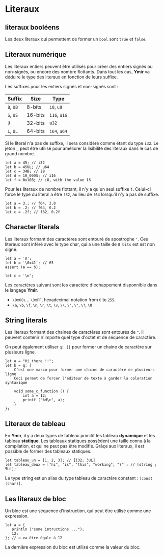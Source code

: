 # Literaux

## literaux booléens

Les deux literaux qui permettent de former un `bool` sont `true` et `false`.

## Literaux numérique

Les literaux entiers peuvent être utilisés pour créer des entiers signés ou non-signés, ou encore des nombre flottants. Dans tout les cas, **Ymir** va déduire le type des literaux en fonction de leurs suffixe.

Les suffixes pour les entiers signés et non-signés sont :

| Suffix | Size | Type |
| --- | --- | --- |
| `B`, `UB` | 8-bits | `i8`, `u8` |
| `S`, `US` | 16-bits | `i16`, `u16` |
| `U` | 32-bits | `u32` |
| `L`, `UL` | 64-bits | `i64`, `u64` |

Si le literal n'a pas de suffixe, il sera considéré comme étant du type `i32`. Le jeton `_` peut être utilisé pour améliorer la lisibilité des literaux dans le cas de grand nombre.

```text
let a = 45; // i32
let b = 45UL; // u64
let c = 34B; // i8
let d = 10_000S; // i16
let f = 0x10B; // i8, with the value 16
```

Pour les literaux de nombre flottant, il n'y a qu'un seul suffixe `f`. Celui-ci force le type du literal a ếtre `f32`, au lieu de `f64` lorsqu'il n'y a pas de suffixe.

```text
let a = 3.; // f64, 3.0
let b = .2; // f64, 0.2
let c = .2f; // f32, 0.2f
```

## Character literals

Les literaux formant des caractères sont entouré de apostrophe `'`. Ces literaux sont inféré avec le type char, qui a une taille de `8 bits` est est non signé.

```text
let a = 'A'; 
let b = '\0x41'; // 65
assert (a == b);

let c = '\n';
```

Les caractères suivant sont les caractère d'échappement disponnible dans le langage **Ymir**.

* `\0x00\` .. `\0xFF`, hexadecimal notation from `0` to `255`.
* `\a`, `\b`, `\f`, `\n`, `\r`, `\t`, `\v`, `\\`, `\'`, `\"`, `\?`, `\0`

## String literals

Les literaux formant des chaines de caractères sont entourés de `"`. Il peuvent contenir n'importe quel type d'octet et de séquence de caractère.

On peut également utiliser `q: {}` pour former un chaine de caractère sur plusieurs ligne.

```text
let a = "Hi there !!";
let b = q: { 
    C'est une marco pour former une chaine de caractère de plusieurs ligne
    Ceci permet de forcer l'éditeur de texte à garder la coloration syntaxique

    void some_c_function () {
        int a = 12;
        printf ("%d\n", a);
    }
};
```

## Literaux de tableau

En **Ymir**, il y a deux types de tableau primitif les tableau **dynamique** et les tableau **statique**. Les tableaux statiques possèdent une taille connu à la compilation, et qui ne peut pas être modifié. Grâçe aux literaux, il est possible de former des tableaux statiques.

```text
let tableau_un = [1, 2, 3]; // [i32; 3UL]
let tableau_deux = ["hi", "is", "this", "working", "?"]; // [string ; 5UL];
```

Le type string est un alias du type tableau de caractère constant : `[const (char)]`.

## Les literaux de bloc

Un bloc est une séquence d'instruction, qui peut être utilisé comme une expression.

```text
let a = {
   println ("some intructions ...");
   12;
}; // a va être égale à 12
```

La dernière expression du bloc est utilisé comme la valeur du bloc.

